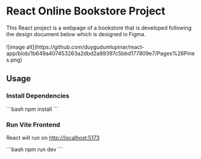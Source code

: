 <h1>React Online Bookstore Project</h1>
This React project is a webpage of a bookstore that is developed following the design document below which is designed in Figma.
<br><br>
![image alt](https://github.com/duygudumlupinar/react-app/blob/1b649a407453263a2dbd2a89397c5bbd177809e7/Pages%26Pines.png)


<h2>Usage</h2>
<h3>Install Dependencies</h3>
```bash
npm install
```
<h3>Run Vite Frontend</h3>
<p>React will run on <a href="http://localhost:5173">http://localhost:5173</a></p>
```bash
npm run dev
```
